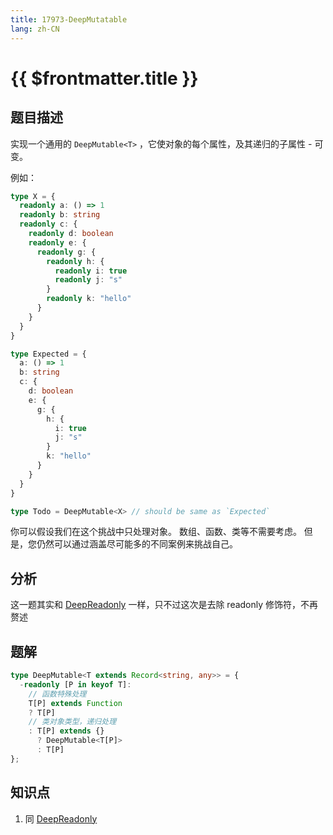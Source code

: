 ```yaml
---
title: 17973-DeepMutatable
lang: zh-CN
---
```


# {{ $frontmatter.title }}

## 题目描述

实现一个通用的 `DeepMutable<T>` ，它使对象的每个属性，及其递归的子属性 - 可变。

例如：

```ts
type X = {
  readonly a: () => 1
  readonly b: string
  readonly c: {
    readonly d: boolean
    readonly e: {
      readonly g: {
        readonly h: {
          readonly i: true
          readonly j: "s"
        }
        readonly k: "hello"
      }
    }
  }
}

type Expected = {
  a: () => 1
  b: string
  c: {
    d: boolean
    e: {
      g: {
        h: {
          i: true
          j: "s"
        }
        k: "hello"
      }
    }
  }
}

type Todo = DeepMutable<X> // should be same as `Expected`
```

你可以假设我们在这个挑战中只处理对象。 数组、函数、类等不需要考虑。 但是，您仍然可以通过涵盖尽可能多的不同案例来挑战自己。

## 分析

这一题其实和 [DeepReadonly](/docs/medium/9-%E5%AE%9E%E7%8E%B0DeepReadonly.md) 一样，只不过这次是去除 readonly 修饰符，不再赘述

## 题解

```ts
type DeepMutable<T extends Record<string, any>> = {
  -readonly [P in keyof T]:
    // 函数特殊处理
    T[P] extends Function
    ? T[P]
    // 类对象类型，递归处理
    : T[P] extends {}
      ? DeepMutable<T[P]>
      : T[P]
};
```

## 知识点

1. 同 [DeepReadonly](/docs/medium/9-%E5%AE%9E%E7%8E%B0DeepReadonly.md)